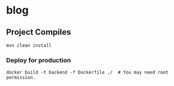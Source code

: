 # blog

## Project Compiles
```
mvn clean install
```

### Deploy for production
```
docker build -t backend -f Dockerfile ./  # You may need root permission.
```

